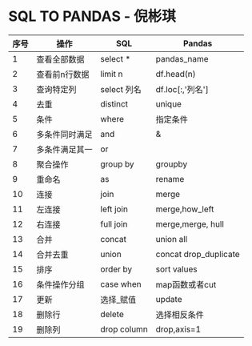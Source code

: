 # SQL TO PANDAS - 倪彬琪

| 序号 | 操作       | SQL       | Pandas        |
|-------|-----------|-------------|-----------|
| 1 | 查看全部数据 | select *| pandas_name|
|2| 查看前n行数据| limit n|df.head(n)|
|3| 查询特定列| select 列名| df.loc[:,'列名']|
|4|  去重| distinct| unique|
|5| 条件| where| 指定条件  |
|6| 多条件同时满足| and| &|
|7| 多条件满足其一| or| | |
|8| 聚合操作| group by | groupby|
|9| 重命名| as|rename|
|10|连接|join| merge|
|11|左连接|left join|merge,how_left
|12|右连接|full join| merge,merge, hull|
|13|合并|concat|union all|
|14|合并去重|union | concat drop_duplicate |
|15|排序| order by| sort values|   
|16|条件操作分组| case when|map函数或者cut|
|17|更新 | 选择_赋值|update|
|18|删除行|delete| 选择相反条件|
|19|删除列|drop column| drop,axis=1|


